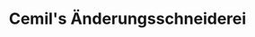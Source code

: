 ---
title: "Cemil's Änderungsschneiderei"
url: /feldkirch/cemils-aenderungsschneiderei/
shop: Basteln
---